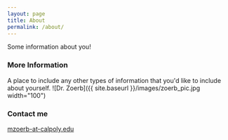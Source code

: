 ```yaml
---
layout: page
title: About
permalink: /about/
---
```


Some information about you!

### More Information

A place to include any other types of information that you'd like to include about yourself.
![Dr. Zoerb]({{ site.baseurl }}/images/zoerb_pic.jpg width="100")

### Contact me

[mzoerb-at-calpoly.edu](mailto:mzoerb@calpoly.edu)
